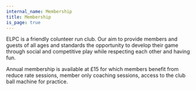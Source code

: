 ```yaml
---
internal_name: Membership
title: Membership
is_page: true
---
```

ELPC is a friendly colunteer run club.  Our aim to provide members and guests of all ages and standards the opportunity to develop their game through social and competitive play while respecting each other and having fun. 

Annual membership is available at £15 for which members benefit from reduce rate sessions, member only coaching sessions, access to the club ball machine for practice.
